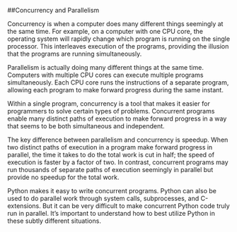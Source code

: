 ##Concurrency and Parallelism


Concurrency is when a computer does many different things seemingly at the same time. For example, on a computer with one CPU core, the operating system will rapidly change which program is running on the single processor. This interleaves execution of the programs, providing the illusion that the programs are running simultaneously.

Parallelism is actually doing many different things at the same time. Computers with multiple CPU cores can execute multiple programs simultaneously. Each CPU core runs the instructions of a separate program, allowing each program to make forward progress during the same instant.

Within a single program, concurrency is a tool that makes it easier for programmers to solve certain types of problems. Concurrent programs enable many distinct paths of execution to make forward progress in a way that seems to be both simultaneous and independent.

The key difference between parallelism and concurrency is speedup. When two distinct paths of execution in a program make forward progress in parallel, the time it takes to do the total work is cut in half; the speed of execution is faster by a factor of two. In contrast, concurrent programs may run thousands of separate paths of execution seemingly in parallel but provide no speedup for the total work.

Python makes it easy to write concurrent programs. Python can also be used to do parallel work through system calls, subprocesses, and C-extensions. But it can be very difficult to make concurrent Python code truly run in parallel. It’s important to understand how to best utilize Python in these subtly different situations.

